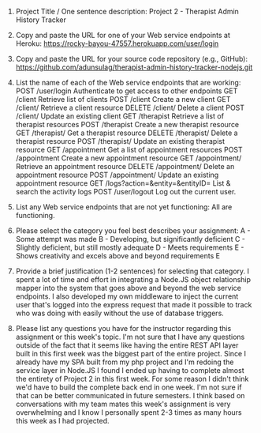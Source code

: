 1. Project Title / One sentence description:
Project 2 - Therapist Admin History Tracker

2. Copy and paste the URL for one of your Web service endpoints at Heroku:
https://rocky-bayou-47557.herokuapp.com/user/login


3. Copy and paste the URL for your source code repository (e.g., GitHub):
https://github.com/adunsulag/therapist-admin-history-tracker-nodejs.git


4. List the name of each of the Web service endpoints that are working:
POST   /user/login 	 Authenticate to get access to other endpoints
GET    /client 		 Retrieve list of clients
POST   /client		 Create a new client
GET    /client/<id>	 Retrieve a client resource
DELETE /client/<id>	 Delete a client
POST   /client/<id>	 Update an existing client
GET    /therapist	 Retrieve a list of therapist resources
POST   /therapist	 Create a new therapist resource
GET    /therapist/<id>	 Get a therapist resource
DELETE /therapist/<id>	 Delete a therapist resource
POST   /therapist/<id>	 Update an existing therapist resource
GET    /appointment	 Get a list of appointment resources
POST   /appointment	 Create a new appointment resource
GET    /appointment/<id> Retrieve an appointment resource
DELETE /appointment/<id> Delete an appointment resource
POST   /appointment/<id> Update an existing appointment resource
GET    /logs?action=<action>&entity=<entity>&entityID=<entityID>	List & search the activity logs
POST   /user/logout	 Log out the current user.

5. List any Web service endpoints that are not yet functioning:
All are functioning.

6. Please select the category you feel best describes your assignment:
A - Some attempt was made
B - Developing, but significantly deficient
C - Slightly deficient, but still mostly adequate
D - Meets requirements
E - Shows creativity and excels above and beyond requirements
E

7. Provide a brief justification (1-2 sentences) for selecting that category.
I spent a lot of time and effort in integrating a Node.JS object relationship mapper into the system that goes above and beyond the web service endpoints.  I also developed my own middleware to inject the current user that's logged into the express request that made it possible to track who was doing with easily without the use of database triggers.

8. Please list any questions you have for the instructor regarding this assignment or this week's topic.
I'm not sure that I have any questions outside of the fact that it seems like having the entire REST API layer built in this first week was the biggest part of the entire project.  Since I already have my SPA built from my php project and I'm redoing the service layer in Node.JS I found I ended up having to complete almost the entirety of Project 2 in this first week.  For some reason I didn't think we'd have to build the complete back end in one week.  I'm not sure if that can be better communicated in future semesters.  I think based on conversations with my team mates this week's assignment is very overwhelming and I know I personally spent 2-3 times as many hours this week as I had projected.
